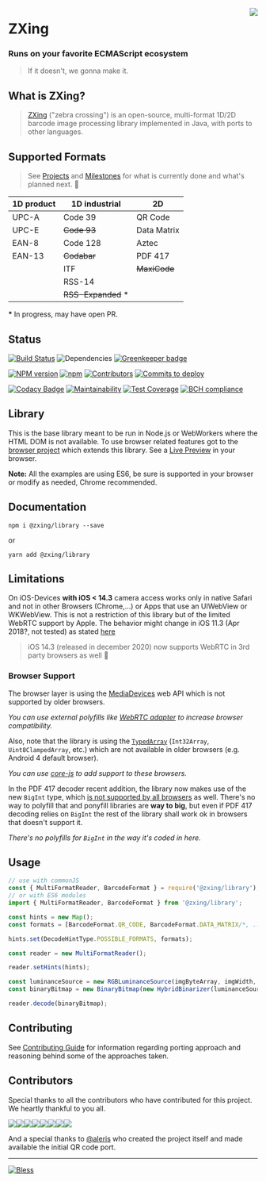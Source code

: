 [<img align="right" src="https://raw.github.com/wiki/zxing/zxing/zxing-logo.png"/>][1]

# ZXing

### Runs on your favorite ECMAScript ecosystem

> If it doesn't, we gonna make it.

## What is ZXing?

> [ZXing][1] ("zebra crossing") is an open-source, multi-format 1D/2D barcode image processing library implemented in Java, with ports to other languages.

## Supported Formats

> See [Projects](https://github.com/zxing-js/library/projects) and [Milestones](https://github.com/zxing-js/library/milestones) for what is currently done and what's planned next. 👀

| 1D product | 1D industrial       | 2D             |
| ---------- | ------------------- | -------------- |
| UPC-A      | Code 39             | QR Code        |
| UPC-E      | ~~Code 93~~         | Data Matrix    |
| EAN-8      | Code 128            | Aztec          |
| EAN-13     | ~~Codabar~~         | PDF 417        |
|            | ITF                 | ~~MaxiCode~~   |
|            | RSS-14              |
|            | ~~RSS-Expanded~~ \* |

**\*** In progress, may have open PR.

## Status

[![Build Status](https://travis-ci.org/zxing-js/library.svg?branch=master)](https://travis-ci.org/zxing-js/library)
![Dependencies](https://david-dm.org/zxing-js/library.svg)
[![Greenkeeper badge](https://badges.greenkeeper.io/zxing-js/library.svg)](https://greenkeeper.io/)

[![NPM version](https://img.shields.io/npm/v/@zxing/library.svg?&label=npm)][0]
[![npm](https://img.shields.io/npm/dm/localeval.svg)][0]
[![Contributors](https://img.shields.io/github/contributors/zxing-js/library.svg)](https://github.com/zxing-js/library/graphs/contributors)
[![Commits to deploy](https://img.shields.io/github/commits-since/zxing-js/library/master.svg?label=commits%20to%20deploy)](https://github.com/zxing-js/library/compare/master...develop)

[![Codacy Badge](https://api.codacy.com/project/badge/Grade/9aaa5317fcc740af9f25b3c7f832aa1d)](https://www.codacy.com/app/zxing/library?utm_source=github.com&amp;utm_medium=referral&amp;utm_content=zxing-js/library&amp;utm_campaign=Badge_Grade)
[![Maintainability](https://api.codeclimate.com/v1/badges/2b9c6ae92412ee8e15a9/maintainability)](https://codeclimate.com/github/zxing-js/library/maintainability)
[![Test Coverage](https://api.codeclimate.com/v1/badges/2b9c6ae92412ee8e15a9/test_coverage)](https://codeclimate.com/github/zxing-js/library/test_coverage)
[![BCH compliance](https://bettercodehub.com/edge/badge/zxing-js/library?branch=master)](https://bettercodehub.com/)

## Library

This is the base library meant to be run in Node.js or WebWorkers where the HTML DOM is not available. To use browser related features got to the [browser project](https://github.com/zxing-js/browser) which extends this library. See a [Live Preview](https://zxing-js.github.io/browser/) in your browser.

**Note:** All the examples are using ES6, be sure is supported in your browser or modify as needed, Chrome recommended.

## Documentation

`npm i @zxing/library --save`

or

`yarn add @zxing/library`

## Limitations

On iOS-Devices **with iOS < 14.3** camera access works only in native Safari and not in other Browsers (Chrome,...) or Apps that use an UIWebView or WKWebView. This is not a restriction of this library but of the limited WebRTC support by Apple. The behavior might change in iOS 11.3 (Apr 2018?, not tested) as stated [here](https://developer.apple.com/library/content/releasenotes/General/WhatsNewInSafari/Articles/Safari_11_1.html#//apple_ref/doc/uid/TP40014305-CH14-SW1)

> iOS 14.3 (released in december 2020) now supports WebRTC in 3rd party browsers as well 🎉 

### Browser Support

The browser layer is using the [MediaDevices](https://developer.mozilla.org/en-US/docs/Web/API/MediaDevices) web API which is not supported by older browsers.

_You can use external polyfills like [WebRTC adapter](https://github.com/webrtc/adapter) to increase browser compatibility._

Also, note that the library is using the [`TypedArray`](https://developer.mozilla.org/en-US/docs/Web/JavaScript/Reference/Global_Objects/TypedArray) (`Int32Array`, `Uint8ClampedArray`, etc.) which are not available in older browsers (e.g. Android 4 default browser).

_You can use [core-js](https://github.com/zloirock/core-js) to add support to these browsers._

In the PDF 417 decoder recent addition, the library now makes use of the new `BigInt` type, which [is not supported by all browsers][2] as well. There's no way to polyfill that and ponyfill libraries are **way to big**, but even if PDF 417 decoding relies on `BigInt` the rest of the library shall work ok in browsers that doesn't support it.

_There's no polyfills for `BigInt` in the way it's coded in here._

## Usage

```javascript
// use with commonJS
const { MultiFormatReader, BarcodeFormat } = require('@zxing/library');
// or with ES6 modules
import { MultiFormatReader, BarcodeFormat } from '@zxing/library';

const hints = new Map();
const formats = [BarcodeFormat.QR_CODE, BarcodeFormat.DATA_MATRIX/*, ...*/];

hints.set(DecodeHintType.POSSIBLE_FORMATS, formats);

const reader = new MultiFormatReader();

reader.setHints(hints);

const luminanceSource = new RGBLuminanceSource(imgByteArray, imgWidth, imgHeight);
const binaryBitmap = new BinaryBitmap(new HybridBinarizer(luminanceSource));

reader.decode(binaryBitmap);
```

## Contributing

See [Contributing Guide](https://github.com/zxing-js/library/blob/master/CONTRIBUTING.md) for information regarding porting approach and reasoning behind some of the approaches taken.

## Contributors

Special thanks to all the contributors who have contributed for this project. We heartly thankful to you all.

[![](https://sourcerer.io/fame/odahcam/zxing-js/library/images/0)](https://sourcerer.io/fame/odahcam/zxing-js/library/links/0)[![](https://sourcerer.io/fame/odahcam/zxing-js/library/images/1)](https://sourcerer.io/fame/odahcam/zxing-js/library/links/1)[![](https://sourcerer.io/fame/odahcam/zxing-js/library/images/2)](https://sourcerer.io/fame/odahcam/zxing-js/library/links/2)[![](https://sourcerer.io/fame/odahcam/zxing-js/library/images/3)](https://sourcerer.io/fame/odahcam/zxing-js/library/links/3)[![](https://sourcerer.io/fame/odahcam/zxing-js/library/images/4)](https://sourcerer.io/fame/odahcam/zxing-js/library/links/4)[![](https://sourcerer.io/fame/odahcam/zxing-js/library/images/5)](https://sourcerer.io/fame/odahcam/zxing-js/library/links/5)[![](https://sourcerer.io/fame/odahcam/zxing-js/library/images/6)](https://sourcerer.io/fame/odahcam/zxing-js/library/links/6)[![](https://sourcerer.io/fame/odahcam/zxing-js/library/images/7)](https://sourcerer.io/fame/odahcam/zxing-js/library/links/7)

And a special thanks to [@aleris][2] who created the project itself and made available the initial QR code port.

---

[![Bless](https://cdn.rawgit.com/LunaGao/BlessYourCodeTag/master/tags/alpaca.svg)](http://lunagao.github.io/BlessYourCodeTag/)

[0]: https://www.npmjs.com/package/@zxing/library
[1]: https://github.com/zxing/zxing
[2]: https://github.com/aleris
